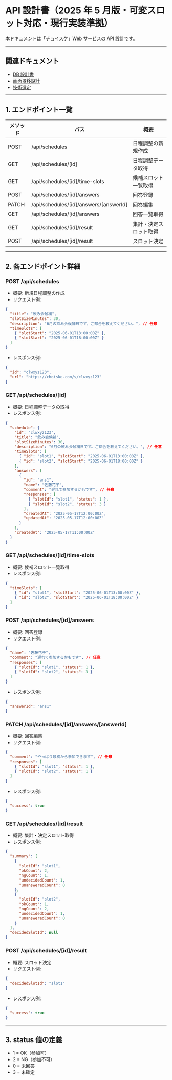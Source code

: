 # API 設計書（2025 年 5 月版・可変スロット対応・現行実装準拠）

本ドキュメントは「チョイスケ」Web サービスの API 設計です。

---

## 関連ドキュメント

- [DB 設計書](./db-design.md)
- [画面遷移設計](./flow.md)
- [技術選定](./tech-stack.md)

---

## 1. エンドポイント一覧

| メソッド | パス                                   | 概要                   |
| -------- | -------------------------------------- | ---------------------- |
| POST     | /api/schedules                         | 日程調整の新規作成     |
| GET      | /api/schedules/[id]                    | 日程調整データ取得     |
| GET      | /api/schedules/[id]/time-slots         | 候補スロット一覧取得   |
| POST     | /api/schedules/[id]/answers            | 回答登録               |
| PATCH    | /api/schedules/[id]/answers/[answerId] | 回答編集               |
| GET      | /api/schedules/[id]/answers            | 回答一覧取得           |
| GET      | /api/schedules/[id]/result             | 集計・決定スロット取得 |
| POST     | /api/schedules/[id]/result             | スロット決定           |

---

## 2. 各エンドポイント詳細

### POST /api/schedules

- 概要: 新規日程調整の作成
- リクエスト例:

```json
{
  "title": "飲み会候補",
  "slotSizeMinutes": 30,
  "description": "6月の飲み会候補日です。ご都合を教えてください。", // 任意
  "timeSlots": [
    { "slotStart": "2025-06-01T13:00:00Z" },
    { "slotStart": "2025-06-01T18:00:00Z" }
  ]
}
```

- レスポンス例:

```json
{
  "id": "clwxyz123",
  "url": "https://choiske.com/s/clwxyz123"
}
```

### GET /api/schedules/[id]

- 概要: 日程調整データの取得
- レスポンス例:

```json
{
  "schedule": {
    "id": "clwxyz123",
    "title": "飲み会候補",
    "slotSizeMinutes": 30,
    "description": "6月の飲み会候補日です。ご都合を教えてください。", // 任意
    "timeSlots": [
      { "id": "slot1", "slotStart": "2025-06-01T13:00:00Z" },
      { "id": "slot2", "slotStart": "2025-06-01T18:00:00Z" }
    ],
    "answers": [
      {
        "id": "ans1",
        "name": "佐藤花子",
        "comment": "遅れて参加するかもです", // 任意
        "responses": [
          { "slotId": "slot1", "status": 1 },
          { "slotId": "slot2", "status": 3 }
        ],
        "createdAt": "2025-05-17T12:00:00Z",
        "updatedAt": "2025-05-17T12:00:00Z"
      }
    ],
    "createdAt": "2025-05-17T11:00:00Z"
  }
}
```

### GET /api/schedules/[id]/time-slots

- 概要: 候補スロット一覧取得
- レスポンス例:

```json
{
  "timeSlots": [
    { "id": "slot1", "slotStart": "2025-06-01T13:00:00Z" },
    { "id": "slot2", "slotStart": "2025-06-01T18:00:00Z" }
  ]
}
```

### POST /api/schedules/[id]/answers

- 概要: 回答登録
- リクエスト例:

```json
{
  "name": "佐藤花子",
  "comment": "遅れて参加するかもです", // 任意
  "responses": [
    { "slotId": "slot1", "status": 1 },
    { "slotId": "slot2", "status": 3 }
  ]
}
```

- レスポンス例:

```json
{
  "answerId": "ans1"
}
```

### PATCH /api/schedules/[id]/answers/[answerId]

- 概要: 回答編集
- リクエスト例:

```json
{
  "comment": "やっぱり最初から参加できます", // 任意
  "responses": [
    { "slotId": "slot1", "status": 1 },
    { "slotId": "slot2", "status": 1 }
  ]
}
```

- レスポンス例:

```json
{
  "success": true
}
```

### GET /api/schedules/[id]/result

- 概要: 集計・決定スロット取得
- レスポンス例:

```json
{
  "summary": [
    {
      "slotId": "slot1",
      "okCount": 2,
      "ngCount": 1,
      "undecidedCount": 1,
      "unansweredCount": 0
    },
    {
      "slotId": "slot2",
      "okCount": 1,
      "ngCount": 2,
      "undecidedCount": 1,
      "unansweredCount": 0
    }
  ],
  "decidedSlotId": null
}
```

### POST /api/schedules/[id]/result

- 概要: スロット決定
- リクエスト例:

```json
{
  "decidedSlotId": "slot1"
}
```

- レスポンス例:

```json
{
  "success": true
}
```

---

## 3. status 値の定義

- 1 = OK（参加可）
- 2 = NG（参加不可）
- 0 = 未回答
- 3 = 未確定
